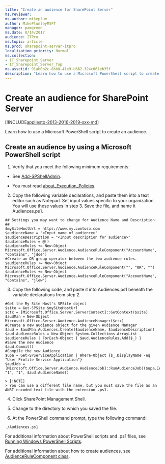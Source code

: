 ```yaml
---
title: "Create an audience for SharePoint Server"
ms.reviewer: 
ms.author: mikeplum
author: MikePlumleyMSFT
manager: pamgreen
ms.date: 8/14/2017
audience: ITPro
ms.topic: article
ms.prod: sharepoint-server-itpro
localization_priority: Normal
ms.collection:
- IT_Sharepoint_Server
- IT_Sharepoint_Server_Top
ms.assetid: 91ab0b2c-8bb8-41e9-b662-324c661eb35f
description: "Learn how to use a Microsoft PowerShell script to create an audience."
---
```


# Create an audience for SharePoint Server

[!INCLUDE[appliesto-2013-2016-2019-xxx-md](../includes/appliesto-2013-2016-2019-xxx-md.md)]

Learn how to use a Microsoft PowerShell script to create an audience.
  
## Create an audience by using a Microsoft PowerShell script

1. Verify that you meet the following minimum requirements:
    
  - See [Add-SPShellAdmin](/powershell/module/sharepoint-server/Add-SPShellAdmin?view=sharepoint-ps).
    
  - You must read [about_Execution_Policies](https://go.microsoft.com/fwlink/p/?LinkId=193050).
    
2. Copy the following variable declarations, and paste them into a text editor such as Notepad. Set input values specific to your organization. You will use these values in step 3. Save the file, and name it Audiences.ps1.
    
  ```
  ## Settings you may want to change for Audience Name and Description ## 
  $mySiteHostUrl = https://www.my.contoso.com
  $audienceName = "<Input name of audience>"
  $audienceDescription = "<Input description for audience>"
  $audienceRules = @()
  $audienceRules += New-Object Microsoft.Office.Server.Audience.AudienceRuleComponent("AccountName", "Contains", "jdoe")
  #Create an OR group operator between the two audience rules.
  $audienceRules += New-Object Microsoft.Office.Server.Audience.AudienceRuleComponent("", "OR", "")
  $audienceRules += New-Object Microsoft.Office.Server.Audience.AudienceRuleComponent("AccountName", "Contains", "jlew")
  
  ```

3. Copy the following code, and paste it into Audiences.ps1 beneath the variable declarations from step 2.
    
  ```
  #Get the My Site Host's SPSite object
  $site = Get-SPSite $mySiteHostUrl
  $ctx = [Microsoft.Office.Server.ServerContext]::GetContext($site)
  $audMan = New-Object Microsoft.Office.Server.Audience.AudienceManager($ctx)
  #Create a new audience object for the given Audience Manager
  $aud = $audMan.Audiences.Create($audienceName, $audienceDescription)
  $aud.AudienceRules = New-Object System.Collections.ArrayList
  $audienceRules | ForEach-Object { $aud.AudienceRules.Add($_) }
  #Save the new Audience
  $aud.Commit()
  #Compile the new Audience
  $upa = Get-SPServiceApplication | Where-Object {$_.DisplayName -eq "User Profile Service Application"}
  $audJob = [Microsoft.Office.Server.Audience.AudienceJob]::RunAudienceJob(($upa.Id.Guid.ToString(), "1", "1", $aud.AudienceName))
  
  ```

    > [!NOTE]
    > You can use a different file name, but you must save the file as an ANSI-encoded text file with the extension .ps1. 
  
4. Click SharePoint Management Shell.
    
5. Change to the directory to which you saved the file.
    
6. At the PowerShell command prompt, type the following command:
    
  ```
  ./Audiences.ps1 
  ```

For additional information about PowerShell scripts and .ps1 files, see [Running Windows PowerShell Scripts](/previous-versions/windows/it-pro/windows-powershell-1.0/ee176949(v=technet.10)).
  
For additional information about how to create audiences, see [AudienceRuleComponent class](https://msdn.microsoft.com/library/office/ms578007).
  

